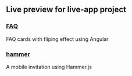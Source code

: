 ## Live preview for live-app project 

### [FAQ](http://asjmtz.github.io/live-app/FAQ/) 

FAQ cards with fliping effect using Angular 

### [hammer](http://asjmtz.github.io/live-app/hammer/) 

A mobile invitation using Hammer.js
